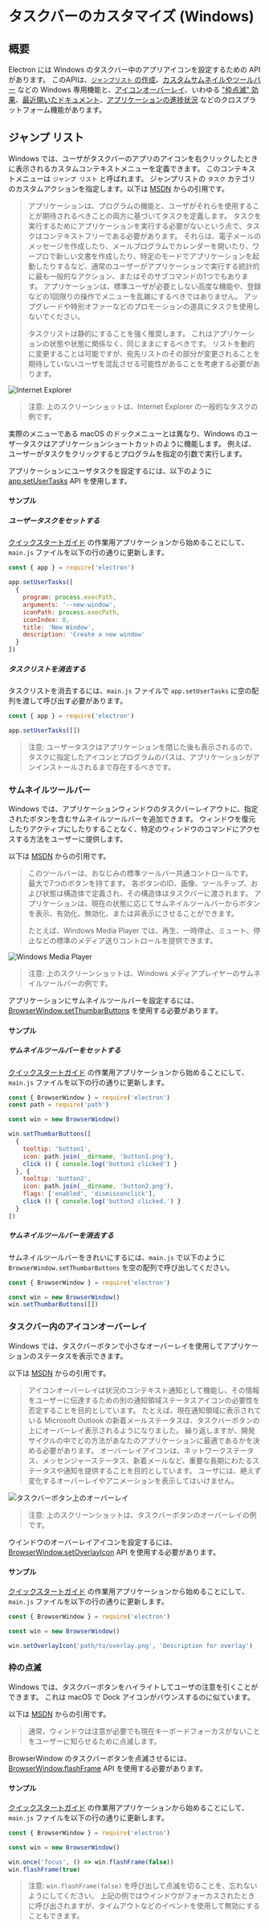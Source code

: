 # タスクバーのカスタマイズ (Windows)

## 概要

Electron には Windows のタスクバー中のアプリアイコンを設定するための API があります。 このAPIは、[`ジャンプリスト` の作成](#jumplist)、[カスタムサムネイルやツールバー](#thumbnail-toolbars) などの Windows 専用機能と、[アイコンオーバーレイ](#icon-overlays-in-taskbar)、いわゆる ["枠点滅" 効果](#flash-frame)、[最近開いたドキュメント][recent-documents]、[アプリケーションの進捗状況][progress-bar] などのクロスプラットフォーム機能があります。

## ジャンプ リスト

Windows では、ユーザがタスクバーのアプリのアイコンを右クリックしたときに表示されるカスタムコンテキストメニューを定義できます。 このコンテキストメニューは `ジャンプ リスト` と呼ばれます。 ジャンプリストの `タスク` カテゴリのカスタムアクションを指定します。以下は [MSDN][msdn-jumplist] からの引用です。

> アプリケーションは、プログラムの機能と、ユーザがそれらを使用することが期待されるべきことの両方に基づいてタスクを定義します。 タスクを実行するためにアプリケーションを実行する必要がないという点で、タスクはコンテキストフリーである必要があります。 それらは、電子メールのメッセージを作成したり、メールプログラムでカレンダーを開いたり、ワープロで新しい文書を作成したり、特定のモードでアプリケーションを起動したりするなど、通常のユーザーがアプリケーションで実行する統計的に最も一般的なアクション、またはそのサブコマンドの1つでもあります。 アプリケーションは、標準ユーザが必要としない高度な機能や、登録などの1回限りの操作でメニューを乱雑にするべきではありません。 アップグレードや特別オファーなどのプロモーションの道具にタスクを使用しないでください。
> 
> タスクリストは静的にすることを強く推奨します。 これはアプリケーションの状態や状態に関係なく、同じままにするべきです。 リストを動的に変更することは可能ですが、宛先リストのその部分が変更されることを期待していないユーザを混乱させる可能性があることを考慮する必要があります。

![Internet Explorer](https://i-msdn.sec.s-msft.com/dynimg/IC420539.png)

> 注意: 上のスクリーンショットは、Internet Explorer の一般的なタスクの例です。

実際のメニューである macOS のドックメニューとは異なり、Windows のユーザータスクはアプリケーションショートカットのように機能します。 例えば、ユーザーがタスクをクリックするとプログラムを指定の引数で実行します。

アプリケーションにユーザタスクを設定するには、以下のように [app.setUserTasks][setusertaskstasks] API を使用します。

#### サンプル

##### ユーザータスクをセットする

[クイックスタートガイド](quick-start.md) の作業用アプリケーションから始めることにして、 `main.js` ファイルを以下の行の通りに更新します。

```javascript
const { app } = require('electron')

app.setUserTasks([
  {
    program: process.execPath,
    arguments: '--new-window',
    iconPath: process.execPath,
    iconIndex: 0,
    title: 'New Window',
    description: 'Create a new window'
  }
])
```

##### タスクリストを消去する

タスクリストを消去するには、`main.js` ファイルで `app.setUserTasks` に空の配列を渡して呼び出す必要があります。

```javascript
const { app } = require('electron')

app.setUserTasks([])
```

> 注意: ユーザータスクはアプリケーションを閉じた後も表示されるので、タスクに指定したアイコンとプログラムのパスは、アプリケーションがアンインストールされるまで存在するべきです。

### サムネイルツールバー

Windows では、アプリケーションウィンドウのタスクバーレイアウトに、指定されたボタンを含むサムネイルツールバーを追加できます。 ウィンドウを復元したりアクティブにしたりすることなく、特定のウィンドウのコマンドにアクセスする方法をユーザーに提供します。

以下は [MSDN][msdn-thumbnail] からの引用です。

> このツールバーは、おなじみの標準ツールバー共通コントロールです。 最大で7つのボタンを持てます。 各ボタンのID、画像、ツールチップ、および状態は構造体で定義され、その構造体はタスクバーに渡されます。 アプリケーションは、現在の状態に応じてサムネイルツールバーからボタンを表示、有効化、無効化、または非表示にさせることができます。
> 
> たとえば、Windows Media Player では、再生、一時停止、ミュート、停止などの標準のメディア送りコントロールを提供できます。

![Windows Media Player](https://i-msdn.sec.s-msft.com/dynimg/IC420540.png)

> 注意: 上のスクリーンショットは、Windows メディアプレイヤーのサムネイルツールバーの例です。

アプリケーションにサムネイルツールバーを設定するには、[BrowserWindow.setThumbarButtons][setthumbarbuttons] を使用する必要があります。

#### サンプル

##### サムネイルツールバーをセットする

[クイックスタートガイド](quick-start.md) の作業用アプリケーションから始めることにして、 `main.js` ファイルを以下の行の通りに更新します。

```javascript
const { BrowserWindow } = require('electron')
const path = require('path')

const win = new BrowserWindow()

win.setThumbarButtons([
  {
    tooltip: 'button1',
    icon: path.join(__dirname, 'button1.png'),
    click () { console.log('button1 clicked') }
  }, {
    tooltip: 'button2',
    icon: path.join(__dirname, 'button2.png'),
    flags: ['enabled', 'dismissonclick'],
    click () { console.log('button2 clicked.') }
  }
])
```

##### サムネイルツールバーを消去する

サムネイルツールバーをきれいにするには、`main.js` で以下のように `BrowserWindow.setThumbarButtons` を空の配列で呼び出してください。

```javascript
const { BrowserWindow } = require('electron')

const win = new BrowserWindow()
win.setThumbarButtons([])
```

### タスクバー内のアイコンオーバーレイ

Windows では、タスクバーボタンで小さなオーバーレイを使用してアプリケーションのステータスを表示できます。

以下は [MSDN][msdn-icon-overlay] からの引用です。

> アイコンオーバーレイは状況のコンテキスト通知として機能し、その情報をユーザーに伝達するための別の通知領域ステータスアイコンの必要性を否定することを目的としています。 たとえば、現在通知領域に表示されている Microsoft Outlook の新着メールステータスは、タスクバーボタンの上にオーバーレイ表示されるようになりました。 繰り返しますが、開発サイクルの中でどの方法があなたのアプリケーションに最適であるかを決める必要があります。 オーバーレイアイコンは、ネットワークステータス、メッセンジャーステータス、新着メールなど、重要な長期にわたるステータスや通知を提供することを目的としています。 ユーザには、絶えず変化するオーバーレイやアニメーションを表示してはいけません。

![タスクバーボタン上のオーバーレイ](https://i-msdn.sec.s-msft.com/dynimg/IC420441.png)

> 注意: 上のスクリーンショットは、タスクバーボタンのオーバーレイの例です。

ウインドウのオーバーレイアイコンを設定するには、[BrowserWindow.setOverlayIcon][setoverlayicon] API を使用する必要があります。

#### サンプル

[クイックスタートガイド](quick-start.md) の作業用アプリケーションから始めることにして、 `main.js` ファイルを以下の行の通りに更新します。

```javascript
const { BrowserWindow } = require('electron')

const win = new BrowserWindow()

win.setOverlayIcon('path/to/overlay.png', 'Description for overlay')
```

### 枠の点滅

Windows では、タスクバーボタンをハイライトしてユーザの注意を引くことができます。 これは macOS で Dock アイコンがバウンスするのに似ています。

以下は [MSDN][msdn-flash-frame] からの引用です。

> 通常、ウィンドウは注意が必要でも現在キーボードフォーカスがないことをユーザーに知らせるために点滅します。

BrowserWindow のタスクバーボタンを点滅させるには、[BrowserWindow.flashFrame][flashframe] API を使用する必要があります。

#### サンプル

[クイックスタートガイド](quick-start.md) の作業用アプリケーションから始めることにして、 `main.js` ファイルを以下の行の通りに更新します。

```javascript
const { BrowserWindow } = require('electron')

const win = new BrowserWindow()

win.once('focus', () => win.flashFrame(false))
win.flashFrame(true)
```

> 注意: `win.flashFrame(false)` を呼び出して点滅を切ることを、忘れないようにしてください。 上記の例ではウインドウがフォーカスされたときに呼び出されますが、タイムアウトなどのイベントを使用して無効にすることもできます。

[msdn-jumplist]: https://docs.microsoft.com/en-us/windows/win32/shell/taskbar-extensions#tasks

[msdn-thumbnail]: https://docs.microsoft.com/en-us/windows/win32/shell/taskbar-extensions#thumbnail-toolbars

[msdn-icon-overlay]: https://docs.microsoft.com/en-us/windows/win32/shell/taskbar-extensions#icon-overlays

[msdn-flash-frame]: https://docs.microsoft.com/en-us/windows/win32/api/winuser/nf-winuser-flashwindow#remarks

[setthumbarbuttons]: ../api/browser-window.md#winsetthumbarbuttonsbuttons-windows
[setusertaskstasks]: ../api/app.md#appsetusertaskstasks-windows
[setoverlayicon]: ../api/browser-window.md#winsetoverlayiconoverlay-description-windows
[flashframe]: ../api/browser-window.md#winflashframeflag
[recent-documents]: ./recent-documents.md
[progress-bar]: ./progress-bar.md
